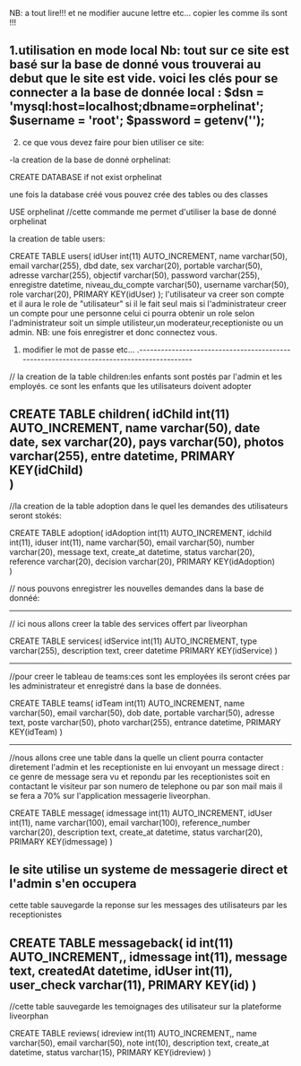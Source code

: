 NB: a tout lire!!! et ne modifier aucune lettre etc... copier les comme ils sont !!!

1.utilisation en mode local 
Nb: tout sur ce site est basé sur la base de donné vous trouverai au debut que le site est vide.
voici les clés pour se connecter a la base de donnée local :
$dsn = 'mysql:host=localhost;dbname=orphelinat';
$username = 'root';
$password = getenv('');
---------------------------------------------------------------------------------------------
2. ce que vous devez faire pour bien utiliser ce site:

-la creation de la base de donné orphelinat:

CREATE DATABASE if not exist orphelinat

une fois la database créé vous pouvez crée des tables ou des classes 

USE orphelinat //cette commande me permet d'utiliser la base de donné orphelinat

la creation de table users:

CREATE TABLE users(
idUser int(11) AUTO_INCREMENT,
name varchar(50),
email varchar(255),
dbd date,
sex varchar(20),
portable varchar(50),
adresse varchar(255),
objectif varchar(50),
password varchar(255),
enregistre datetime,
niveau_du_compte varchar(50),
username varchar(50),
role varchar(20),
PRIMARY KEY(idUser)
);
l'utilisateur va creer son compte et il aura le role de "utilisateur" si il le fait seul 
mais si l'administrateur creer un compte pour une personne celui ci pourra obtenir un role selon l'administrateur 
soit un simple utilisteur,un moderateur,receptioniste ou un admin.
NB: une fois enregistrer et donc connectez vous.
 
1. modifier le mot de passe etc... 
.-----------------------------------------------------------------------------------------

// la creation de la table children:les enfants sont postés par l'admin et les employés. 
ce sont les enfants que les utilisateurs doivent adopter

CREATE TABLE children(
idChild int(11) AUTO_INCREMENT,
name varchar(50),
date date,
sex varchar(20),
pays varchar(50),
photos varchar(255),
entre datetime,
PRIMARY KEY(idChild)   
)
---------------------------------------------------------------------------------------
//la creation de la table adoption dans le quel les demandes des utilisateurs seront stokés:

CREATE TABLE adoption(
idAdoption int(11) AUTO_INCREMENT,
idchild int(11),
iduser int(11),
name varchar(50),
email varchar(50),
number varchar(20),
message text,
create_at datetime,
status varchar(20),
reference varchar(20),
decision varchar(20),
PRIMARY KEY(idAdoption)   
)

// nous pouvons enregistrer les nouvelles demandes  dans la base de donnéé:

-------------------------------------------------------------------------------------
// ici nous allons creer la table des services offert par liveorphan

CREATE TABLE services(
idService int(11) AUTO_INCREMENT,
type varchar(255),
description text,
creer datetime
PRIMARY KEY(idService)
)

---------------------------------------------------------------------------------
//pour creer le tableau de teams:ces sont les employées 
ils seront crées par les administrateur et enregistré dans la base de données. 

CREATE TABLE teams(
idTeam int(11) AUTO_INCREMENT,
name varchar(50),
email varchar(50),
dob date,
portable varchar(50),
adresse text,
poste varchar(50),
photo varchar(255),
entrance datetime,
PRIMARY KEY(idTeam)
)

----------------------------------------------------------------------------------------------------
//nous allons cree une table dans la quelle un client pourra contacter diretement l'admin et les receptioniste en lui envoyant 
un message direct : ce genre de message sera vu et repondu par les receptionistes soit en contactant le visiteur 
par son numero de telephone ou par son mail mais il se fera a 70% sur l'application messagerie liveorphan.

CREATE TABLE message(
idmessage int(11) AUTO_INCREMENT,
idUser int(11),
name varchar(100),
email varchar(100),
reference_number varchar(20),
description text,
create_at datetime,
status varchar(20),
PRIMARY KEY(idmessage)
)

le site utilise un systeme de messagerie direct et l'admin s'en occupera  
-----------------------------------------------------------------------------------------
cette table sauvegarde la reponse sur les messages des utilisateurs par les receptionistes

CREATE TABLE messageback(
id int(11) AUTO_INCREMENT,,
idmessage int(11), 
message text,
createdAt datetime,
idUser int(11),
user_check varchar(11),
PRIMARY KEY(id)
)
 ---------------------------------------------------------------------------------------
//cette table sauvegarde les temoignages des utilisateur sur la plateforme liveorphan

CREATE TABLE reviews(
idreview int(11) AUTO_INCREMENT,,
name  varchar(50), 
email varchar(50),
note int(10),
description text,
create_at datetime,
status varchar(15),
PRIMARY KEY(idreview)
)



